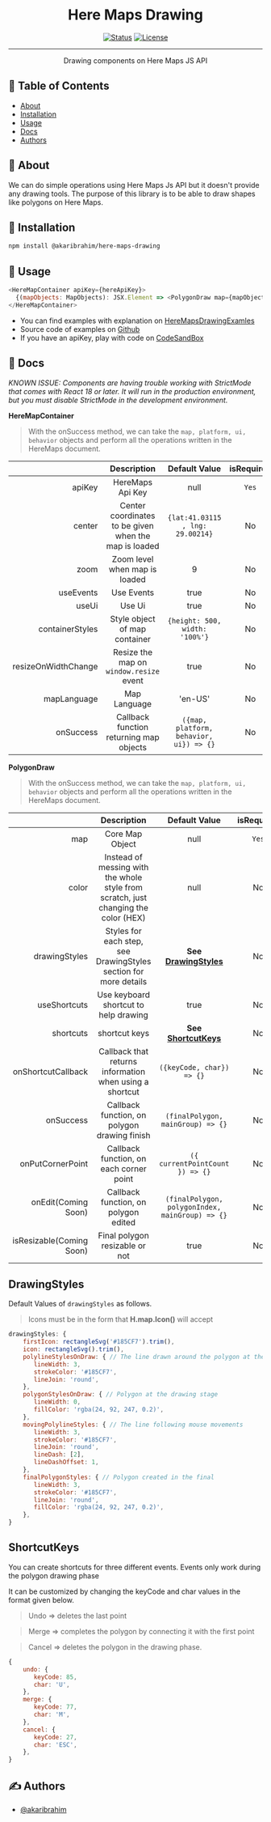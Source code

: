 <h1 align="center">Here Maps Drawing</h1>

<div align="center">

[![Status](https://img.shields.io/badge/status-active-success.svg)]()
[![License](https://img.shields.io/badge/license-MIT-blue.svg)](/LICENSE)

</div>

---

<p align="center"> Drawing components on Here Maps JS API
    <br> 
</p>

## 📝 Table of Contents

- [About](#about)
- [Installation](#installation)
- [Usage](#usage)
- [Docs](#docs)
- [Authors](#authors)

## 🧐 About <a name = "about"></a>

We can do simple operations using Here Maps Js API but it doesn't provide any drawing tools. The purpose of this library is to be able to draw shapes like polygons on Here Maps.

## 🏁 Installation <a name = "installation"></a>

```bash
npm install @akaribrahim/here-maps-drawing
```

## 🎈 Usage <a name="usage"></a>

```js
<HereMapContainer apiKey={hereApiKey}>
  {(mapObjects: MapObjects): JSX.Element => <PolygonDraw map={mapObjects.map} />}
</HereMapContainer>
```

- You can find examples with explanation on [HereMapsDrawingExamles](https://akaribrahim.github.io/here-maps-drawing-examples/)
- Source code of examples on [Github](https://github.com/akaribrahim/here-maps-drawing-examples)
- If you have an apiKey, play with code on [CodeSandBox](https://codesandbox.io/s/akaribrahim-here-maps-drawing-311tkh?file=/src/App.js)

## 🎈 Docs <a name="docs"></a>

_KNOWN ISSUE: Components are having trouble working with StrictMode that comes with React 18 or later. It will run in the production environment, but you must disable StrictMode in the development environment._

**HereMapContainer**

> With the onSuccess method, we can take the `map, platform, ui, behavior` objects and perform all the operations written in the HereMaps document.

|                     |                      Description                      |              Default Value              | isRequired |
| ------------------: | :---------------------------------------------------: | :-------------------------------------: | :--------: |
|              apiKey |                   HereMaps Api Key                    |                  null                   |   `Yes`    |
|              center | Center coordinates to be given when the map is loaded |    `{lat:41.03115 , lng: 29.00214}`     |     No     |
|                zoom |             Zoom level when map is loaded             |                    9                    |     No     |
|           useEvents |                      Use Events                       |                  true                   |     No     |
|               useUi |                        Use Ui                         |                  true                   |     No     |
|     containerStyles |             Style object of map container             |     `{height: 500, width: '100%'}`      |     No     |
| resizeOnWidthChange |        Resize the map on `window.resize` event        |                  true                   |     No     |
|         mapLanguage |                     Map Language                      |                 'en-US'                 |     No     |
|           onSuccess |        Callback function returning map objects        | `({map, platform, behavior, ui}) => {}` |     No     |

**PolygonDraw**

> With the onSuccess method, we can take the `map, platform, ui, behavior` objects and perform all the operations written in the HereMaps document.

|                          |                                     Description                                     |                  Default Value                  | isRequired |
| -----------------------: | :---------------------------------------------------------------------------------: | :---------------------------------------------: | :--------: |
|                      map |                                   Core Map Object                                   |                      null                       |   `Yes`    |
|                    color | Instead of messing with the whole style from scratch, just changing the color (HEX) |                      null                       |     No     |
|            drawingStyles |          Styles for each step, see DrawingStyles section for more details           |     **See [DrawingStyles](#DrawingStyles)**     |     No     |
|             useShortcuts |                        Use keyboard shortcut to help drawing                        |                      true                       |     No     |
|                shortcuts |                                    shortcut keys                                    |      **See [ShortcutKeys](#ShortcutKeys)**      |     No     |
|       onShortcutCallback |               Callback that returns information when using a shortcut               |            `({keyCode, char}) => {}`            |     No     |
|                onSuccess |                    Callback function, on polygon drawing finish                     |        `(finalPolygon, mainGroup) => {}`        |     No     |
|         onPutCornerPoint |                       Callback function, on each corner point                       |         `({ currentPointCount }) => {}`         |     No     |
|      onEdit(Coming Soon) |                        Callback function, on polygon edited                         | `(finalPolygon, polygonIndex, mainGroup) => {}` |     No     |
| isResizable(Coming Soon) |                           Final polygon resizable or not                            |                      true                       |     No     |

## DrawingStyles

Default Values of `drawingStyles` as follows.

> Icons must be in the form that **H.map.Icon()** will accept

```js
drawingStyles: {
    firstIcon: rectangleSvg('#185CF7').trim(),
    icon: rectangleSvg().trim(),
    polylineStylesOnDraw: { // The line drawn around the polygon at the drawing stage
       lineWidth: 3,
       strokeColor: '#185CF7',
       lineJoin: 'round',
    },
    polygonStylesOnDraw: { // Polygon at the drawing stage
       lineWidth: 0,
       fillColor: 'rgba(24, 92, 247, 0.2)',
    },
    movingPolylineStyles: { // The line following mouse movements
       lineWidth: 3,
       strokeColor: '#185CF7',
       lineJoin: 'round',
       lineDash: [2],
       lineDashOffset: 1,
    },
    finalPolygonStyles: { // Polygon created in the final
       lineWidth: 3,
       strokeColor: '#185CF7',
       lineJoin: 'round',
       fillColor: 'rgba(24, 92, 247, 0.2)',
    },
}
```

## ShortcutKeys

You can create shortcuts for three different events. Events only work during the polygon drawing phase

It can be customized by changing the keyCode and char values in the format given below.

> Undo => deletes the last point

> Merge => completes the polygon by connecting it with the first point

> Cancel => deletes the polygon in the drawing phase.

```js
{
    undo: {
       keyCode: 85,
       char: 'U',
    },
    merge: {
       keyCode: 77,
       char: 'M',
    },
    cancel: {
       keyCode: 27,
       char: 'ESC',
    },
}
```

## ✍️ Authors <a name = "authors"></a>

- [@akaribrahim](https://github.com/akaribrahim)
